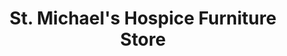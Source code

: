 ---
title: "St. Michael's Hospice Furniture Store"
url: /basingstoke/st-michaels-hospice-furniture-store/
shop: furniture
---